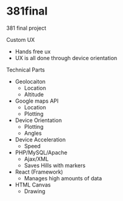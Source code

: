 # 381final
381 final project

Custom UX
- Hands free ux
- UX is all done through device orientation


Technical Parts
- Geolocaiton
  - Location
  - Altitude
- Google maps API
  - Location
  - Plotting
- Device Orientation
  - Plotting
  - Angles
- Device Acceleration
  - Speed
- PHP/MySQL/Apache
  - Ajax/XML
  - Saves Hills with markers
- React (Framework)
  - Manages high amounts of data
- HTML Canvas
  - Drawing
